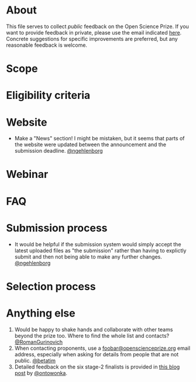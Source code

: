 # About
This file serves to collect _public_ feedback on the Open Science Prize. If you want to provide feedback in private, please use the email indicated [here](https://www.openscienceprize.org/h/). Concrete suggestions for specific improvements are preferred, but any reasonable feedback is welcome.

# Scope

# Eligibility criteria

# Website
- Make a "News" section! I might be mistaken, but it seems that parts of the website were updated between the announcement and the submission deadline. [@ngehlenborg](https://github.com/ngehlenborg)

# Webinar

# FAQ

# Submission process
- It would be helpful if the submission system would simply accept the latest uploaded files as "the submission" rather than having to explictly submit and then not being able to make any further changes. [@ngehlenborg](https://github.com/ngehlenborg)


# Selection process

# Anything else
1. Would be happy to shake hands and collaborate with other teams beyond the prize too. Where to find the whole list and contacts? [@RomanGurinovich](https://github.com/RomanGurinovich)
1. When contacting proponents, use a foobar@openscienceprize.org email address, especially when asking for details from people that are not public. [@betatim](https://betatim.github.io)
1. Detailed feedback on the six stage-2 finalists is provided in [this blog post](https://www.force11.org/blog/musings-about-open-science-prize) by [@ontowonka](https://twitter.com/ontowonka).
